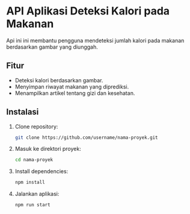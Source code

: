 # API Aplikasi Deteksi Kalori pada Makanan
Api ini ini membantu pengguna mendeteksi jumlah kalori pada makanan berdasarkan gambar yang diunggah.
## Fitur
- Deteksi kalori berdasarkan gambar.
- Menyimpan riwayat makanan yang diprediksi.
- Menampilkan artikel tentang gizi dan kesehatan.

## Instalasi
1. Clone repository:
   ```bash
   git clone https://github.com/username/nama-proyek.git
   ```
2. Masuk ke direktori proyek:
   ```bash
   cd nama-proyek
   ```
3. Install dependencies:
   ```bash
   npm install
   ```
4. Jalankan aplikasi:
   ```bash
   npm run start
   ```
